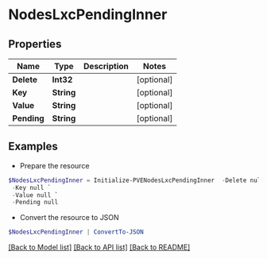 # NodesLxcPendingInner
## Properties

Name | Type | Description | Notes
------------ | ------------- | ------------- | -------------
**Delete** | **Int32** |  | [optional] 
**Key** | **String** |  | [optional] 
**Value** | **String** |  | [optional] 
**Pending** | **String** |  | [optional] 

## Examples

- Prepare the resource
```powershell
$NodesLxcPendingInner = Initialize-PVENodesLxcPendingInner  -Delete null `
 -Key null `
 -Value null `
 -Pending null
```

- Convert the resource to JSON
```powershell
$NodesLxcPendingInner | ConvertTo-JSON
```

[[Back to Model list]](../README.md#documentation-for-models) [[Back to API list]](../README.md#documentation-for-api-endpoints) [[Back to README]](../README.md)

